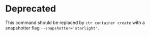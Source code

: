 # Deprecated

This command should be replaced by `ctr container create` with a snapshotter flag `--snapshotter='starlight'`.